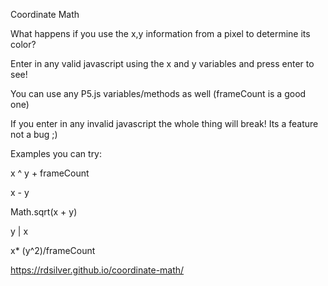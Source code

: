 Coordinate Math

What happens if you use the x,y information from a pixel to determine its color?

Enter in any valid javascript using the x and y variables and press enter to see!

You can use any P5.js variables/methods as well (frameCount is a good one)

If you enter in any invalid javascript the whole thing will break! Its a feature not a bug ;) 

Examples you can try:

x ^ y + frameCount

x - y

Math.sqrt(x + y)

y | x

x* (y^2)/frameCount

https://rdsilver.github.io/coordinate-math/